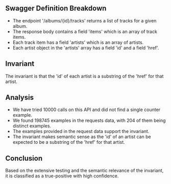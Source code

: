 ## Swagger Definition Breakdown
- The endpoint '/albums/{id}/tracks' returns a list of tracks for a given album.
- The response body contains a field 'items' which is an array of track items.
- Each track item has a field 'artists' which is an array of artists.
- Each artist object in the 'artists' array has a field 'id' and a field 'href'.

## Invariant
The invariant is that the 'id' of each artist is a substring of the 'href' for that artist.

## Analysis
- We have tried 10000 calls on this API and did not find a single counter example.
- We found 198745 examples in the requests data, with 204 of them being distinct examples.
- The examples provided in the request data support the invariant.
- The invariant makes semantic sense as the 'id' of an artist can be expected to be a substring of the 'href' for that artist.

## Conclusion
Based on the extensive testing and the semantic relevance of the invariant, it is classified as a true-positive with high confidence.
